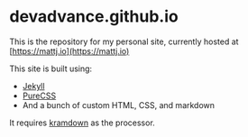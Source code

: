 # devadvance.github.io

This is the repository for my personal site, currently hosted at [https://mattj.io](https://mattj.io)

This site is built using:

* [Jekyll](https://jekyllrb.com/)
* [PureCSS](https://purecss.io)
* And a bunch of custom HTML, CSS, and markdown

It requires [kramdown](https://kramdown.gettalong.org/) as the processor.